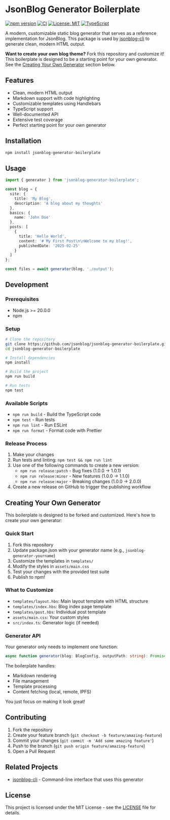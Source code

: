 # JsonBlog Generator Boilerplate

[![npm version](https://badge.fury.io/js/jsonblog-generator-boilerplate.svg)](https://badge.fury.io/js/jsonblog-generator-boilerplate)
[![CI](https://github.com/jsonblog/jsonblog-generator-boilerplate/actions/workflows/ci.yml/badge.svg)](https://github.com/jsonblog/jsonblog-generator-boilerplate/actions/workflows/ci.yml)
[![License: MIT](https://img.shields.io/badge/License-MIT-yellow.svg)](https://opensource.org/licenses/MIT)
[![TypeScript](https://img.shields.io/badge/TypeScript-5.0.0-blue.svg)](https://www.typescriptlang.org/)

A modern, customizable static blog generator that serves as a reference implementation for JsonBlog. This package is used by [jsonblog-cli](https://github.com/jsonblog/jsonblog-cli) to generate clean, modern HTML output.

**Want to create your own blog theme?** Fork this repository and customize it! This boilerplate is designed to be a starting point for your own generator. See the [Creating Your Own Generator](#creating-your-own-generator) section below.

## Features

- Clean, modern HTML output
- Markdown support with code highlighting
- Customizable templates using Handlebars
- TypeScript support
- Well-documented API
- Extensive test coverage
- Perfect starting point for your own generator

## Installation

```bash
npm install jsonblog-generator-boilerplate
```

## Usage

```typescript
import { generator } from 'jsonblog-generator-boilerplate';

const blog = {
  site: {
    title: 'My Blog',
    description: 'A blog about my thoughts'
  },
  basics: {
    name: 'John Doe'
  },
  posts: [
    {
      title: 'Hello World',
      content: '# My First Post\n\nWelcome to my blog!',
      publishedDate: '2025-02-25'
    }
  ]
};

const files = await generator(blog, './output');
```

## Development

### Prerequisites

- Node.js >= 20.0.0
- npm

### Setup

```bash
# Clone the repository
git clone https://github.com/jsonblog/jsonblog-generator-boilerplate.git
cd jsonblog-generator-boilerplate

# Install dependencies
npm install

# Build the project
npm run build

# Run tests
npm test
```

### Available Scripts

- `npm run build` - Build the TypeScript code
- `npm test` - Run tests
- `npm run lint` - Run ESLint
- `npm run format` - Format code with Prettier

### Release Process

1. Make your changes
2. Run tests and linting: `npm test && npm run lint`
3. Use one of the following commands to create a new version:
   - `npm run release:patch` - Bug fixes (1.0.0 -> 1.0.1)
   - `npm run release:minor` - New features (1.0.0 -> 1.1.0)
   - `npm run release:major` - Breaking changes (1.0.0 -> 2.0.0)
4. Create a new release on GitHub to trigger the publishing workflow

## Creating Your Own Generator

This boilerplate is designed to be forked and customized. Here's how to create your own generator:

### Quick Start

1. Fork this repository
2. Update package.json with your generator name (e.g., `jsonblog-generator-yourname`)
3. Customize the templates in `templates/`
4. Modify the styles in `assets/main.css`
5. Test your changes with the provided test suite
6. Publish to npm!

### What to Customize

- `templates/layout.hbs`: Main layout template with HTML structure
- `templates/index.hbs`: Blog index page template
- `templates/post.hbs`: Individual post template
- `assets/main.css`: Your custom styles
- `src/index.ts`: Generator logic (if needed)

### Generator API

Your generator only needs to implement one function:

```typescript
async function generator(blog: BlogConfig, outputPath: string): Promise<GeneratedFile[]>
```

The boilerplate handles:
- Markdown rendering
- File management
- Template processing
- Content fetching (local, remote, IPFS)

You just focus on making it look great!

## Contributing

1. Fork the repository
2. Create your feature branch (`git checkout -b feature/amazing-feature`)
3. Commit your changes (`git commit -m 'Add some amazing feature'`)
4. Push to the branch (`git push origin feature/amazing-feature`)
5. Open a Pull Request

## Related Projects

- [jsonblog-cli](https://github.com/jsonblog/jsonblog-cli) - Command-line interface that uses this generator

## License

This project is licensed under the MIT License - see the [LICENSE](LICENSE) file for details.
